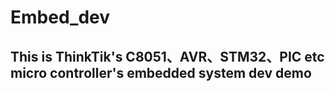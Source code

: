 # Embed_dev
## This is ThinkTik's C8051、AVR、STM32、PIC etc micro controller's embedded system dev demo


